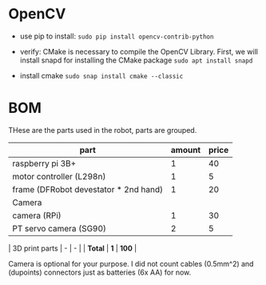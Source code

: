
# OpenCV

* use pip to install:
`sudo pip install opencv-contrib-python`

* verify: CMake is necessary to compile the OpenCV Library. First, we will install snapd for installing the CMake package
`sudo apt install snapd`

* install cmake
`sudo snap install cmake --classic`


# BOM
THese are the parts used in the robot, parts are grouped.

| part | amount | price |
| --- | --- | --- |
| raspberry pi 3B+ | 1 | 40 |
| motor controller (L298n) | 1 | 5 |
| frame (DFRobot devestator * 2nd hand) | 1 | 20 |
| Camera | | |
| camera (RPi) | 1 | 30 |
| PT servo camera (SG90) | 2 | 5 |

| 3D print parts | - | - | 
| **Total** | **1** | **100** |

Camera is optional for your purpose.
I did not count cables (0.5mm^2) and (dupoints) connectors just as batteries (6x AA) for now.